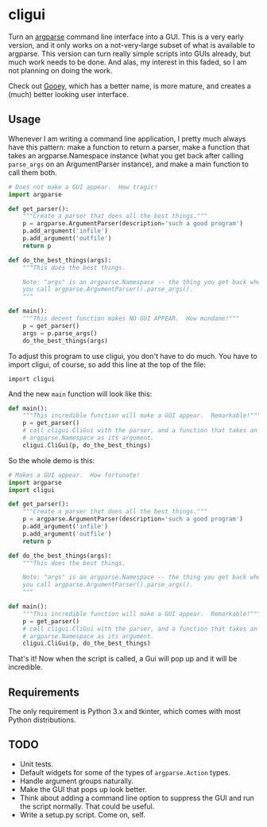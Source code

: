 cligui
======

Turn an [argparse] command line interface into a GUI.  This is a very early
version, and it only works on a not-very-large subset of what is available to
argparse.  This version can turn really simple scripts into GUIs already, but
much work needs to be done.  And alas, my interest in this faded, so I am not
planning on doing the work.

Check out [Gooey], which has a better name, is more mature, and creates a
(much) better looking user interface.

Usage
-----

Whenever I am writing a command line application, I pretty much always have
this pattern: make a function to return a parser, make a function that takes an
argparse.Namespace instance (what you get back after calling `parse_args` on an
ArgumentParser instance), and make a main function to call them both.

```python
# Does not make a GUI appear.  How tragic!
import argparse

def get_parser():
    """Create a parser that does all the best things."""
    p = argparse.ArgumentParser(description='such a good program')
    p.add_argument('infile')
    p.add_argument('outfile')
    return p

def do_the_best_things(args):
    """This does the best things.

    Note: "args" is an argparse.Namespace -- the thing you get back whenever
    you call argparse.ArgumentParser().parse_args().
    """

def main():
    """This decent function makes NO GUI APPEAR.  How mundane!"""
    p = get_parser()
    args = p.parse_args()
    do_the_best_things(args)
```

To adjust this program to use cligui, you don't have to do much.  You have to
import cligui, of course, so add this line at the top of the file:

    import cligui

And the new `main` function will look like this:

```python
def main():
    """This incredible function will make a GUI appear.  Remarkable!"""
    p = get_parser()
    # call cligui.CliGui with the parser, and a function that takes an
    # argparse.Namespace as its argument.
    cligui.CliGui(p, do_the_best_things)
```

So the whole demo is this:

```python
# Makes a GUI appear.  How fortunate!
import argparse
import cligui

def get_parser():
    """Create a parser that does all the best things."""
    p = argparse.ArgumentParser(description='such a good program')
    p.add_argument('infile')
    p.add_argument('outfile')
    return p

def do_the_best_things(args):
    """This does the best things.

    Note: "args" is an argparse.Namespace -- the thing you get back whenever
    you call argparse.ArgumentParser().parse_args().
    """

def main():
    """This incredible function will make a GUI appear.  Remarkable!"""
    p = get_parser()
    # call cligui.CliGui with the parser, and a function that takes an
    # argparse.Namespace as its argument.
    cligui.CliGui(p, do_the_best_things)
```

That's it!  Now when the script is called, a Gui will pop up and it will be
incredible.

Requirements
------------

The only requirement is Python 3.x and tkinter, which comes with most Python
distributions.

TODO
----

* Unit tests.
* Default widgets for some of the types of `argparse.Action` types.
* Handle argument groups naturally.
* Make the GUI that pops up look better.
* Think about adding a command line option to suppress the GUI and run the
  script normally.  That could be useful.
* Write a setup.py script.  Come on, self.

[argparse]: https://docs.python.org/3/library/argparse.html
[Gooey]: https://github.com/chriskiehl/Gooey/

